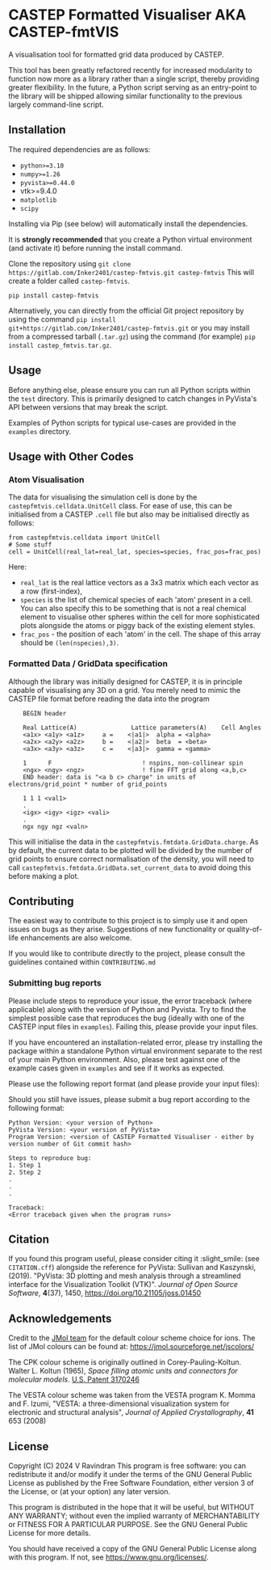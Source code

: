 # CASTEP Formatted Visualiser AKA CASTEP-fmtVIS

A visualisation tool for formatted grid data produced by CASTEP.

This tool has been greatly refactored recently for increased modularity to function now more as a library rather than
a single script, thereby providing greater flexibility.
In the future, a Python script serving as an entry-point to the library will be shipped allowing similar functionality
to the previous largely command-line script.

## Installation
The required dependencies are as follows:
- `python>=3.10`
- `numpy>=1.26`
- `pyvista>=0.44.0`
-  vtk>=9.4.0
- `matplotlib`
- `scipy`

Installing via Pip (see below) will automatically install the dependencies.

It is **strongly recommended** that you create a Python virtual environment (and activate it) before
running the install command.

Clone the repository using
```git clone https://gitlab.com/Inker2401/castep-fmtvis.git castep-fmtvis```
This will create a folder called `castep-fmtvis`.

```pip install castep-fmtvis```

Alternatively, you can directly from the official Git project repository by using the command
```pip install git+https://gitlab.com/Inker2401/castep-fmtvis.git```
or you may install from a compressed tarball (`.tar.gz`) using the command (for example)
`pip install castep_fmtvis.tar.gz`.

## Usage
Before anything else, please ensure you can run all Python scripts within the `test` directory.
This is primarily designed to catch changes in PyVista's API between versions that may break the script.

Examples of Python scripts for typical use-cases are provided in the `examples` directory.

## Usage with Other Codes
### Atom Visualisation
The data for visualising the simulation cell is done by the `castepfmtvis.celldata.UnitCell` class.
For ease of use, this can be initialised from a CASTEP `.cell` file but also may be initialised directly as follows:
```
from castepfmtvis.celldata import UnitCell
# Some stuff
cell = UnitCell(real_lat=real_lat, species=species, frac_pos=frac_pos)
```
Here:
- `real_lat` is the real lattice vectors as a 3x3 matrix which each vector as a row (first-index),
- `species` is the list of chemical species of each 'atom' present in a cell.
   You can also specify this to be something that is not a real chemical element to visualise other spheres within the cell for more sophisticated plots alongside the atoms
   or piggy back of the existing element styles.
-  `frac_pos` - the position of each 'atom' in the cell. The shape of this array should be `(len(nspecies),3)`.

### Formatted Data / GridData specification
Although the library was initially designed for CASTEP, it is in principle capable of visualising any 3D on a grid.
You merely need to mimic the CASTEP file format before reading the data into the program
```
    BEGIN header

    Real Lattice(A)               Lattice parameters(A)    Cell Angles
    <a1x> <a1y> <a1z>     a =    <|a1|>  alpha = <alpha>
    <a2x> <a2y> <a2z>     b =    <|a2|>  beta  = <beta>
    <a3x> <a3y> <a3z>     c =    <|a3|>  gamma = <gamma>

    1      F                         ! nspins, non-collinear spin
    <ngx> <ngy> <ngz>                ! fine FFT grid along <a,b,c>
    END header: data is "<a b c> charge" in units of electrons/grid_point * number of grid_points

    1 1 1 <val1>
    .
    <igx> <igy> <igz> <vali>
    .
    ngx ngy ngz <valn>
```
This will initialise the data in the `castepfmtvis.fmtdata.GridData.charge`.
As by default, the current data to be plotted will be divided by the number of grid points to ensure correct normalisation of the density,
you will need to call `castepfmtvis.fmtdata.GridData.set_current_data` to avoid doing this before making a plot.

## Contributing
The easiest way to contribute to this project is to simply use it and open issues on bugs as they arise.
Suggestions of new functionality or quality-of-life enhancements are also welcome.

If you would like to contribute directly to the project, please consult the guidelines contained within `CONTRIBUTING.md`

### Submitting bug reports
Please include steps to reproduce your issue, the error traceback (where applicable) along with the version of Python and Pyvista.
Try to find the simplest possible case that reproduces the bug (ideally with one of the CASTEP input files in `examples`).
Failing this, please provide your input files.

If you have encountered an installation-related error,
please try installing the package within a standalone Python virtual environment separate to the rest of your main Python environment.
Also, please test against one of the example cases given in `examples` and see if it works as expected.

Please use the following report format (and please provide your input files):

Should you still have issues, please submit a bug report according to the following format:

```
Python Version: <your version of Python>
PyVista Version: <your version of PyVista>
Program Version: <version of CASTEP Formatted Visualiser - either by version number of Git commit hash>

Steps to reproduce bug:
1. Step 1
2. Step 2
.
.
.

Traceback:
<Error traceback given when the program runs>
```

## Citation
If you found this program useful, please consider citing it :slight_smile: (see `CITATION.cff`) alongside the reference for PyVista:
Sullivan and Kaszynski, (2019). "PyVista: 3D plotting and mesh analysis through a streamlined interface for the Visualization Toolkit (VTK)". _Journal of Open Source Software_, **4**(37), 1450, https://doi.org/10.21105/joss.01450


## Acknowledgements
Credit to the [JMol team](https://jmol.sourceforge.net/) for the default colour scheme choice for ions.
The list of JMol colours can be found at: <https://jmol.sourceforge.net/jscolors/>

The CPK colour scheme is originally outlined in
Corey-Pauling-Koltun. Walter L. Koltun (1965), _Space filling atomic units and connectors for molecular models_. [U.S. Patent 3170246](https://patents.google.com/patent/US3170246)

The VESTA colour scheme was taken from the VESTA program
K. Momma and F. Izumi, "VESTA: a three-dimensional visualization system for electronic and structural analysis", _Journal of Applied Crystallography_, **41** 653 (2008)

## License
Copyright (C) 2024 V Ravindran
This program is free software: you can redistribute it and/or modify it under the terms of the GNU General Public License as published by
the Free Software Foundation, either version 3 of the License, or (at your option) any later version.

This program is distributed in the hope that it will be useful, but WITHOUT ANY WARRANTY; without even the implied warranty of MERCHANTABILITY or FITNESS FOR A PARTICULAR PURPOSE.
See the GNU General Public License for more details.

You should have received a copy of the GNU General Public License
along with this program.  If not, see <https://www.gnu.org/licenses/>.

